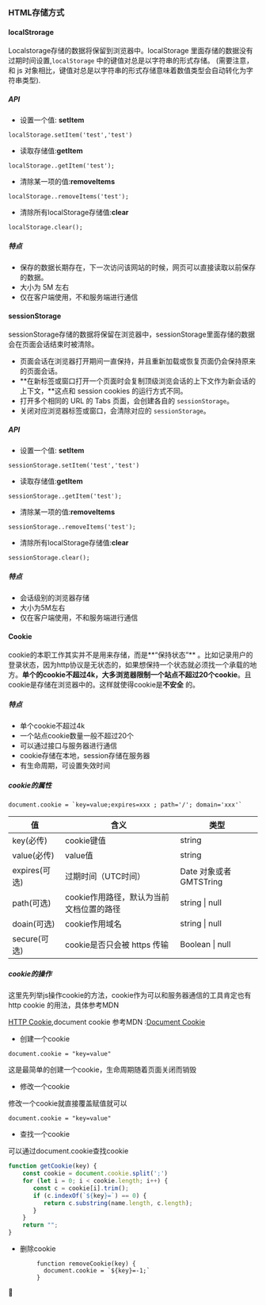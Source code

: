 ### HTML存储方式



#### localStrorage

Localstorage存储的数据将保留到浏览器中。localStorage 里面存储的数据没有过期时间设置,`localStorage` 中的键值对总是以字符串的形式存储。 (需要注意，和 js 对象相比，键值对总是以字符串的形式存储意味着数值类型会自动转化为字符串类型).



##### API

- 设置一个值: **setItem** 

```
localStorage.setItem('test','test')
```

- 读取存储值:**getItem**

```
localStorage..getItem('test');
```

- 清除某一项的值:**removeItems**

```
localStorage..removeItems('test');
```

- 清除所有localStorage存储值:**clear**

```
localStorage.clear();
```



##### 特点

- 保存的数据长期存在，下一次访问该网站的时候，网页可以直接读取以前保存的数据。
- 大小为 5M 左右
- 仅在客户端使用，不和服务端进行通信

#### sessionStorage

sessionStorage存储的数据将保留在浏览器中，sessionStorage里面存储的数据会在页面会话结束时被清除。

- 页面会话在浏览器打开期间一直保持，并且重新加载或恢复页面仍会保持原来的页面会话。
- **在新标签或窗口打开一个页面时会复制顶级浏览会话的上下文作为新会话的上下文，**这点和 session cookies 的运行方式不同。
- 打开多个相同的 URL 的 Tabs 页面，会创建各自的 `sessionStorage`。
- 关闭对应浏览器标签或窗口，会清除对应的 `sessionStorage`。 

##### API

- 设置一个值: **setItem** 

```
sessionStorage.setItem('test','test')
```

- 读取存储值:**getItem**

```
sessionStorage..getItem('test');
```

- 清除某一项的值:**removeItems**

```
sessionStorage..removeItems('test');
```

- 清除所有localStorage存储值:**clear**

```
sessionStorage.clear();
```



##### 特点

- 会话级别的浏览器存储
- 大小为5M左右
- 仅在客户端使用，不和服务端进行通信



#### Cookie

cookie的本职工作其实并不是用来存储，而是**“保持状态”** 。比如记录用户的登录状态，因为http协议是无状态的，如果想保持一个状态就必须找一个承载的地方。**单个的cookie不超过4k，大多浏览器限制一个站点不超过20个cookie**。且cookie是存储在浏览器中的。这样就使得cookie是**不安全** 的。

##### 特点

- 单个cookie不超过4k
- 一个站点cookie数量一般不超过20个
- 可以通过接口与服务器进行通信
- cookie存储在本地，session存储在服务器
- 有生命周期，可设置失效时间



##### cookie的属性

```
document.cookie = `key=value;expires=xxx ; path='/'; domain='xxx'`
```

| 值            | 含义                                     | 类型                   |
| ------------- | ---------------------------------------- | ---------------------- |
| key(必传)     | cookie键值                               | string                 |
| value(必传)   | value值                                  | string                 |
| expires(可选) | 过期时间（UTC时间）                      | Date 对象或者GMTSTring |
| path(可选)    | cookie作用路径，默认为当前文档位置的路径 | string \| null         |
| doain(可选)   | cookie作用域名                           | string \| null         |
| secure(可选)  | cookie是否只会被 https 传输              | Boolean \| null        |



##### cookie的操作

这里先列举js操作cookie的方法，cookie作为可以和服务器通信的工具肯定也有http cookie 的用法，具体参考MDN

[HTTP Cookie](https://developer.mozilla.org/zh-CN/docs/Web/HTTP/Cookies),document cookie 参考MDN :[Document Cookie](https://developer.mozilla.org/zh-CN/docs/Web/API/Document/cookie)

- 创建一个cookie

```
document.cookie = "key=value"
```

这是最简单的创建一个cookie，生命周期随着页面关闭而销毁

- 修改一个cookie

修改一个cookie就直接覆盖赋值就可以

```
document.cookie = "key=value"
```

- 查找一个cookie

可以通过document.cookie查找cookie

```js
function getCookie(key) {
    const cookie = document.cookie.split(';')
    for (let i = 0; i < cookie.length; i++) {
       const c = cookie[i].trim();
       if (c.indexOf(`${key}=`) == 0) {
          return c.substring(name.length, c.length);
       }
    }
    return ""; 
}
```

- 删除cookie

```
        function removeCookie(key) {
          document.cookie = `${key}=-1;`
        }
```




